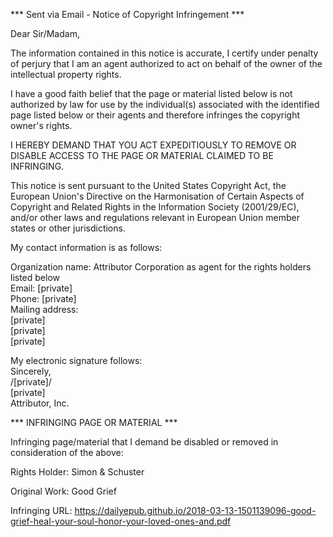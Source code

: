 *** Sent via Email - Notice of Copyright Infringement ***

Dear Sir/Madam,

The information contained in this notice is accurate, I certify under penalty of perjury that I am an agent authorized to act on behalf of the owner of the intellectual property rights.

I have a good faith belief that the page or material listed below is not authorized by law for use by the individual(s) associated with the identified page listed below or their agents and therefore infringes the copyright owner's rights.

I HEREBY DEMAND THAT YOU ACT EXPEDITIOUSLY TO REMOVE OR DISABLE ACCESS TO THE PAGE OR MATERIAL CLAIMED TO BE INFRINGING.

This notice is sent pursuant to the United States Copyright Act, the European Union's Directive on the Harmonisation of Certain Aspects of Copyright and Related Rights in the Information Society (2001/29/EC), and/or other laws and regulations relevant in European Union member states or other jurisdictions.

My contact information is as follows:

Organization name: Attributor Corporation as agent for the rights holders listed below  
Email: [private]  
Phone: [private]  
Mailing address:  
[private]  
[private]  
[private]

My electronic signature follows:  
Sincerely,  
/[private]/  
[private]  
Attributor, Inc.

*** INFRINGING PAGE OR MATERIAL ***

Infringing page/material that I demand be disabled or removed in consideration of the above:

Rights Holder: Simon & Schuster

Original Work: Good Grief

Infringing URL: https://dailyepub.github.io/2018-03-13-1501139096-good-grief-heal-your-soul-honor-your-loved-ones-and.pdf
